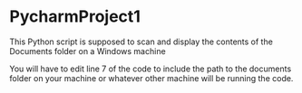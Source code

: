 # PycharmProject1
This Python script is supposed to scan and display the contents of the Documents folder on a Windows machine

You will have to edit line 7 of the code to include the path to the documents folder on your machine or whatever other machine
will be running the code.
